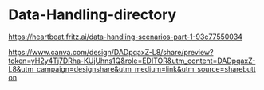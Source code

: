 # Data-Handling-directory

https://heartbeat.fritz.ai/data-handling-scenarios-part-1-93c77550034

https://www.canva.com/design/DADpqaxZ-L8/share/preview?token=yH2y4Tj7DRha-KUjUhns1Q&role=EDITOR&utm_content=DADpqaxZ-L8&utm_campaign=designshare&utm_medium=link&utm_source=sharebutton
